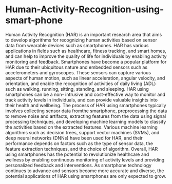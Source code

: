 # Human-Activity-Recognition-using-smart-phone

Human Activity Recognition (HAR) is an important research area that aims to develop algorithms for recognizing human activities based on sensor data from wearable devices such as smartphones. HAR has various applications in fields such as healthcare, fitness tracking, and smart homes, and can help to improve the quality of life for individuals by enabling activity monitoring and feedback.
Smartphones have become a popular platform for HAR due to their ubiquitous nature and embedded sensors such as accelerometers and gyroscopes. These sensors can capture various aspects of human motion, such as linear acceleration, angular velocity, and orientation, and enable the recognition of activities of daily living (ADL) such as walking, running, sitting, standing, and sleeping. HAR using smartphones can be a non- intrusive and cost-effective way to monitor and track activity levels in individuals, and can provide valuable insights into their health and wellbeing.
The process of HAR using smartphones typically involves collecting sensor data fromthe smartphone, preprocessing the data to remove noise and artifacts, extracting features from the data using signal processing techniques, and developing machine learning models to classify the activities based on the extracted features. Various machine learning algorithms such as decision trees, support vector machines (SVMs), and deep neural networks (DNNs) have been used for HAR, and their performance depends on factors such as the type of sensor data, the feature extraction techniques, and the choice of algorithm.
Overall, HAR using smartphones has the potential to revolutionize healthcare and wellness by enabling continuous monitoring of activity levels and providing personalized feedback and interventions. As smartphone technology continues to advance and sensors become more accurate and diverse, the potential applications of HAR using smartphones are only expected to grow.

